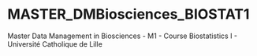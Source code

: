 # MASTER_DMBiosciences_BIOSTAT1
Master Data Management in Biosciences - M1 - Course Biostatistics I - Université Catholique de Lille
